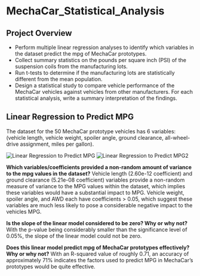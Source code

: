 # MechaCar_Statistical_Analysis
## Project Overview
* Perform multiple linear regression analyses to identify which variables in the dataset predict the mpg of MechaCar prototypes.
* Collect summary statistics on the pounds per square inch (PSI) of the suspension coils from the manufacturing lots.
* Run t-tests to determine if the manufacturing lots are statistically different from the mean population.
* Design a statistical study to compare vehicle performance of the MechaCar vehicles against vehicles from other manufacturers. For each statistical analysis, write a summary interpretation of the findings.

## Linear Regression to Predict MPG
The dataset for the 50 MechaCar prototype vehicles has 6 variables: (vehicle length, vehicle weight, spoiler angle, ground clearance, all-wheel-drive assignment, miles 
per gallon).



![Linear Regression to Predict MPG](https://user-images.githubusercontent.com/67697826/210939327-6660c308-79a9-4ed9-a31c-ca066b534629.png)
![Linear Regression to Predict MPG2](https://user-images.githubusercontent.com/67697826/210939338-d9a72de8-c0d2-4be7-8379-fe5765a4e696.png)

**Which variables/coefficients provided a non-random amount of variance to the mpg values in the dataset?** 
Vehicle length (2.60e-12 coefficient) and ground clearance (5.21e-08 coefficient) variables provide a non-random measure of variance to the MPG values within the dataset, which implies these variables would have a substantial impact to MPG. Vehicle weight, spoiler angle, and AWD each have coefficients > 0.05, which suggest these variables are much less likely to pose a considerable negative impact to the vehicles MPG. 

**Is the slope of the linear model considered to be zero? Why or why not?**
With the p-value being considerably smaller than the significance level of 0.05%, the slope of the linear model could not be zero.

**Does this linear model predict mpg of MechaCar prototypes effectively? Why or why not?**
With an R-squared value of roughly 0.71, an accuracy of approximately 71% indicates the factors used to predict MPG in MechaCar’s prototypes would be quite effective.
